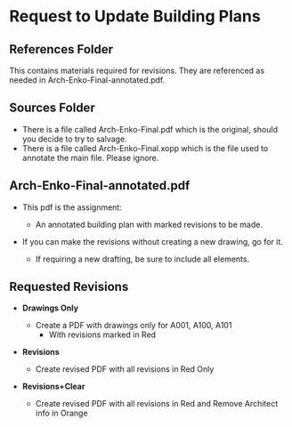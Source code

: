 # Request to Update Building Plans 

## References Folder
This contains materials required for revisions.  They are referenced as needed in Arch-Enko-Final-annotated.pdf.


## Sources Folder
+ There is a file called Arch-Enko-Final.pdf which is the original, should you decide to try to salvage.
+ There is a file called Arch-Enko-Final.xopp which is the file used to annotate the main file. Please ignore.


## Arch-Enko-Final-annotated.pdf
+ This pdf is the assignment:  
    + An annotated building plan with marked revisions to be made.  

+ If you can make the revisions without creating a new drawing, go for it.  
    + If requiring a new drafting, be sure to include all elements.

## Requested Revisions
+ **Drawings Only**
    + Create a PDF with drawings only for A001, A100, A101 
        + With revisions marked in Red

+ **Revisions**
    + Create revised PDF with all revisions in Red Only

+ **Revisions+Clear**
    + Create revised PDF with all revisions in Red and Remove Architect info in Orange




